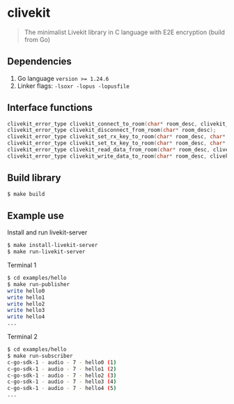 # clivekit

> The minimalist Livekit library in C language with E2E encryption (build from Go)

## Dependencies

1. Go language `version >= 1.24.6`
2. Linker flags: `-lsoxr -lopus -lopusfile`

## Interface functions

```c
clivekit_error_type clivekit_connect_to_room(char* room_desc, clivekit_connect_info conn_info);
clivekit_error_type clivekit_disconnect_from_room(char* room_desc);
clivekit_error_type clivekit_set_rx_key_to_room(char* room_desc, char* ident, char* rx_key);
clivekit_error_type clivekit_set_tx_key_to_room(char* room_desc, char* tx_key);
clivekit_error_type clivekit_read_data_from_room(char* room_desc, clivekit_data_packet* data_packet);
clivekit_error_type clivekit_write_data_to_room(char* room_desc, clivekit_data_type data_type, char* data, size_t data_size);
```

## Build library

```bash
$ make build
```

## Example use

Install and run livekit-server
```bash
$ make install-livekit-server
$ make run-livekit-server
```

Terminal 1
```bash
$ cd examples/hello
$ make run-publisher
write hello0
write hello1
write hello2
write hello3
write hello4
...
```

Terminal 2
```bash
$ cd examples/hello
$ make run-subscriber
c-go-sdk-1 - audio - 7 - hello0 (1)
c-go-sdk-1 - audio - 7 - hello1 (2)
c-go-sdk-1 - audio - 7 - hello2 (3)
c-go-sdk-1 - audio - 7 - hello3 (4)
c-go-sdk-1 - audio - 7 - hello4 (5)
...
```
